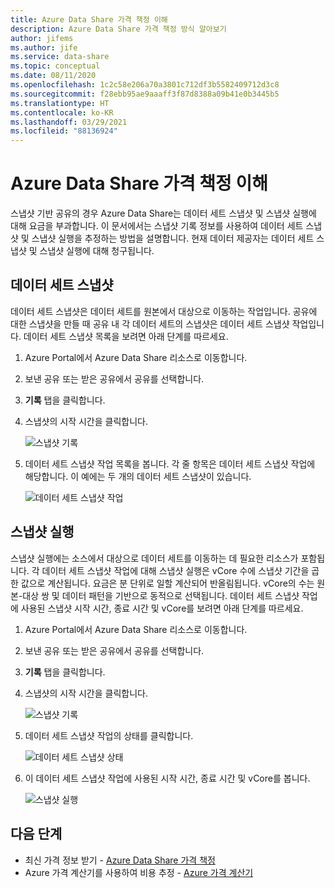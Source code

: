 ```yaml
---
title: Azure Data Share 가격 책정 이해
description: Azure Data Share 가격 책정 방식 알아보기
author: jifems
ms.author: jife
ms.service: data-share
ms.topic: conceptual
ms.date: 08/11/2020
ms.openlocfilehash: 1c2c58e206a70a3801c712df3b5582409712d3c8
ms.sourcegitcommit: f28ebb95ae9aaaff3f87d8388a09b41e0b3445b5
ms.translationtype: HT
ms.contentlocale: ko-KR
ms.lasthandoff: 03/29/2021
ms.locfileid: "88136924"
---
```

# <a name="understand-azure-data-share-pricing"></a>Azure Data Share 가격 책정 이해

스냅샷 기반 공유의 경우 Azure Data Share는 데이터 세트 스냅샷 및 스냅샷 실행에 대해 요금을 부과합니다. 이 문서에서는 스냅샷 기록 정보를 사용하여 데이터 세트 스냅샷 및 스냅샷 실행을 추정하는 방법을 설명합니다. 현재 데이터 제공자는 데이터 세트 스냅샷 및 스냅샷 실행에 대해 청구됩니다.

## <a name="dataset-snapshot"></a>데이터 세트 스냅샷

데이터 세트 스냅샷은 데이터 세트를 원본에서 대상으로 이동하는 작업입니다. 공유에 대한 스냅샷을 만들 때 공유 내 각 데이터 세트의 스냅샷은 데이터 세트 스냅샷 작업입니다. 데이터 세트 스냅샷 목록을 보려면 아래 단계를 따르세요. 

1. Azure Portal에서 Azure Data Share 리소스로 이동합니다.

1. 보낸 공유 또는 받은 공유에서 공유를 선택합니다.

1. **기록** 탭을 클릭합니다.

1. 스냅샷의 시작 시간을 클릭합니다.
 
    ![스냅샷 기록](./media/concepts/concepts-pricing/pricing-snapshot-history.png "스냅샷 기록") 

1. 데이터 세트 스냅샷 작업 목록을 봅니다. 각 줄 항목은 데이터 세트 스냅샷 작업에 해당합니다. 이 예에는 두 개의 데이터 세트 스냅샷이 있습니다.

    ![데이터 세트 스냅샷 작업](./media/concepts/concepts-pricing/pricing-dataset-snapshot.png "데이터 세트 스냅샷 작업")

## <a name="snapshot-execution"></a>스냅샷 실행

스냅샷 실행에는 소스에서 대상으로 데이터 세트를 이동하는 데 필요한 리소스가 포함됩니다. 각 데이터 세트 스냅샷 작업에 대해 스냅샷 실행은 vCore 수에 스냅샷 기간을 곱한 값으로 계산됩니다. 요금은 분 단위로 일할 계산되어 반올림됩니다. vCore의 수는 원본-대상 쌍 및 데이터 패턴을 기반으로 동적으로 선택됩니다. 데이터 세트 스냅샷 작업에 사용된 스냅샷 시작 시간, 종료 시간 및 vCore를 보려면 아래 단계를 따르세요.

1. Azure Portal에서 Azure Data Share 리소스로 이동합니다.

1. 보낸 공유 또는 받은 공유에서 공유를 선택합니다.

1. **기록** 탭을 클릭합니다.

1. 스냅샷의 시작 시간을 클릭합니다.

    ![스냅샷 기록](./media/concepts/concepts-pricing/pricing-snapshot-history.png "스냅샷 기록") 

1. 데이터 세트 스냅샷 작업의 상태를 클릭합니다.

    ![데이터 세트 스냅샷 상태](./media/concepts/concepts-pricing/pricing-snapshot-status.png "데이터 세트 스냅샷 상태")

1. 이 데이터 세트 스냅샷 작업에 사용된 시작 시간, 종료 시간 및 vCore를 봅니다. 

    ![스냅샷 실행](./media/concepts/concepts-pricing/pricing-snapshot-execution.png "스냅샷 실행")

## <a name="next-steps"></a>다음 단계

- 최신 가격 정보 받기 - [Azure Data Share 가격 책정](https://azure.microsoft.com/pricing/details/data-share/)
- Azure 가격 계산기를 사용하여 비용 추정 - [Azure 가격 계산기](https://azure.microsoft.com/pricing/calculator/)
